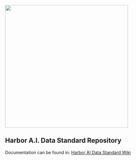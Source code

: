 <img src="https://raw.githubusercontent.com/wiki/harbor-ai/harbor-ai-data-standard/images/harbor_logo_black.png" width="400">

## Harbor A.I. Data Standard Repository

Documentation can be found in: [Harbor AI Data Standard Wiki](https://github.com/harbor-ai/harbor-ai-data-standard/wiki)
